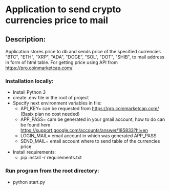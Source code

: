 # Application to send crypto currencies price to mail

## Description:
 Application stores price to db and sends price of the specified currencies  "BTC", "ETH", "XRP", "ADA", "DOGE", "SOL", "DOT", "SHIB",
 to mail address in form of html table. For getting price using API from https://pro.coinmarketcap.com/

### Installation locally:
 * Install Python 3
 * create .env file in the root of project
 * Specify next environment variables in file:
    - API_KEY= can be requested from https://pro.coinmarketcap.com/ (Basix plan no cost needed)
    - APP_PASS= cam be generated in your gmail account, how to do can be found here https://support.google.com/accounts/answer/185833?hl=en
    - LOGIN_MAIL= email account in which was generated APP_PASS
    - SEND_MAIL= email account where to send table of the currencies price
 * Install requirements:
    - pip install -r requirements.txt

### Run program from the root directory:
   - python start.py